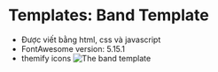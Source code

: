 # Templates: Band Template
- Được viết bằng html, css và javascript 
- FontAwesome version: 5.15.1
- themify icons
![The band template](https://i.imgur.com/8nJ80pm.jpg)
